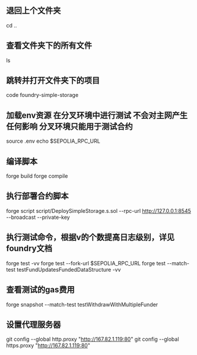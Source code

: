 ## 退回上个文件夹
cd ..
## 查看文件夹下的所有文件
ls
## 跳转并打开文件夹下的项目
code foundry-simple-storage
## 加载env资源   在分叉环境中进行测试  不会对主网产生任何影响  分叉环境只能用于测试合约
source .env
echo $SEPOLIA_RPC_URL

## 编译脚本
forge build
forge compile

## 执行部署合约脚本
forge script script/DeploySimpleStorage.s.sol --rpc-url http://127.0.0.1:8545 --broadcast --private-key 

## 执行测试命令，根据v的个数提高日志级别，详见foundry文档
forge test -vv
forge test --fork-url $SEPOLIA_RPC_URL
forge test --match-test testFundUpdatesFundedDataStructure -vv

## 查看测试的gas费用
forge snapshot --match-test testWithdrawWithMultipleFunder

## 设置代理服务器
git config --global http.proxy "http://167.82.1.119:80" 
git config --global https.proxy "http://167.82.1.119:80"